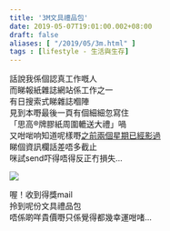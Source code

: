 ```yaml
---
title: '3M文具禮品包'
date: 2019-05-07T19:01:00.002+08:00
draft: false
aliases: [ "/2019/05/3m.html" ]
tags : [lifestyle - 生活與生存]
---
```


話說我係個認真工作嘅人  
而睇報紙雜誌網站係工作之一  
有日搜索式睇雜誌嗰陣  
見到本嘢最後一頁有個細細忽寫住  
「思高®牌膠紙周圍轆送大禮」喎  
又咁啱响知道呢樣嘢[之前兩個星期已經影過](https://m.facebook.com/hidie.net/photos/a.596671633738516/2640132086059117/?type=3&source=54&ref=bookmarks)  
睇個資訊欄話差唔多截止  
咪試send吓得唔得反正冇損失…  

![](/images/mmmgiftpack.jpg)

喔！收到得獎mail  
拎到呢份文具禮品包  
唔係啲咩貴價嘢只係覺得都幾幸運咁啫…
